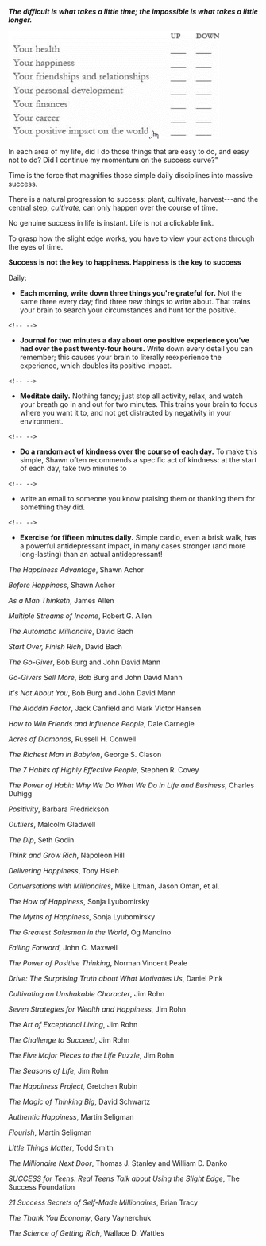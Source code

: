 ***The difficult is what takes a little time; the impossible is what
takes a little longer.***

![](media_Slight_edge/media/image1.png)

In each area of my life, did I do those things that are easy to do, and
easy not to do? Did I continue my momentum on the success curve?"

Time is the force that magnifies those simple daily disciplines into
massive success.

There is a natural progression to success: plant, cultivate,
harvest---and the central step, *cultivate,* can only happen over the
course of time.

No genuine success in life is instant. Life is not a clickable link.

To grasp how the slight edge works, you have to view your actions
through the eyes of time.

**Success is not the key to happiness. Happiness is the key to success**

Daily:

-   **Each morning, write down three things you're grateful for.** Not
    the same three every day; find three *new* things to write about.
    That trains your brain to search your circumstances and hunt for the
    positive.

```{=html}
<!-- -->
```
-   **Journal for two minutes a day about one positive experience you've
    had over the past twenty-four hours.** Write down every detail you
    can remember; this causes your brain to literally reexperience the
    experience, which doubles its positive impact.

```{=html}
<!-- -->
```
-   **Meditate daily.** Nothing fancy; just stop all activity, relax,
    and watch your breath go in and out for two minutes. This trains
    your brain to focus where you want it to, and not get distracted by
    negativity in your environment.

```{=html}
<!-- -->
```
-   **Do a random act of kindness over the course of each day.** To make
    this simple, Shawn often recommends a specific act of kindness: at
    the start of each day, take two minutes to

```{=html}
<!-- -->
```
-   write an email to someone you know praising them or thanking them
    for something they did.

```{=html}
<!-- -->
```
-   **Exercise for fifteen minutes daily.** Simple cardio, even a brisk
    walk, has a powerful antidepressant impact, in many cases stronger
    (and more long-lasting) than an actual antidepressant!

*The Happiness Advantage*, Shawn Achor

*Before Happiness*, Shawn Achor

*As a Man Thinketh*, James Allen

*Multiple Streams of Income*, Robert G. Allen

*The Automatic Millionaire*, David Bach

*Start Over, Finish Rich*, David Bach

*The Go-Giver*, Bob Burg and John David Mann

*Go-Givers Sell More*, Bob Burg and John David Mann

*It's Not About You*, Bob Burg and John David Mann

*The Aladdin Factor*, Jack Canfield and Mark Victor Hansen

*How to Win Friends and Influence People*, Dale Carnegie

*Acres of Diamonds*, Russell H. Conwell

*The Richest Man in Babylon*, George S. Clason

*The 7 Habits of Highly Effective People*, Stephen R. Covey

*The Power of Habit: Why We Do What We Do in Life and Business*, Charles
Duhigg

*Positivity*, Barbara Fredrickson

*Outliers*, Malcolm Gladwell

*The Dip*, Seth Godin

*Think and Grow Rich*, Napoleon Hill

*Delivering Happiness*, Tony Hsieh

*Conversations with Millionaires*, Mike Litman, Jason Oman, et al.

*The How of Happiness*, Sonja Lyubomirsky

*The Myths of Happiness*, Sonja Lyubomirsky

*The Greatest Salesman in the World*, Og Mandino

*Failing Forward*, John C. Maxwell

*The Power of Positive Thinking*, Norman Vincent Peale

*Drive: The Surprising Truth about What Motivates Us*, Daniel Pink

*Cultivating an Unshakable Character*, Jim Rohn

*Seven Strategies for Wealth and Happiness*, Jim Rohn

*The Art of Exceptional Living*, Jim Rohn

*The Challenge to Succeed*, Jim Rohn

*The Five Major Pieces to the Life Puzzle*, Jim Rohn

*The Seasons of Life*, Jim Rohn

*The Happiness Project*, Gretchen Rubin

*The Magic of Thinking Big*, David Schwartz

*Authentic Happiness*, Martin Seligman

*Flourish*, Martin Seligman

*Little Things Matter*, Todd Smith

*The Millionaire Next Door*, Thomas J. Stanley and William D. Danko

*SUCCESS for Teens: Real Teens Talk about Using the Slight Edge*, The
Success Foundation

*21 Success Secrets of Self-Made Millionaires*, Brian Tracy

*The Thank You Economy*, Gary Vaynerchuk

*The Science of Getting Rich*, Wallace D. Wattles
